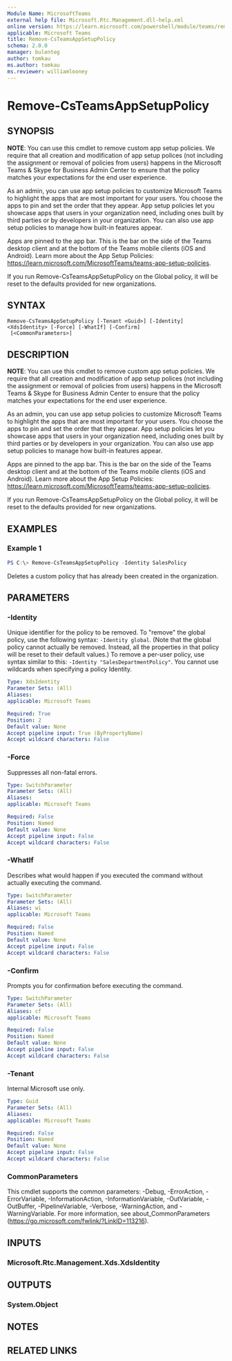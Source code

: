 ```yaml
---
Module Name: MicrosoftTeams
external help file: Microsoft.Rtc.Management.dll-help.xml
online version: https://learn.microsoft.com/powershell/module/teams/remove-csteamsappsetuppolicy
applicable: Microsoft Teams
title: Remove-CsTeamsAppSetupPolicy
schema: 2.0.0
manager: bulenteg
author: tomkau
ms.author: tomkau
ms.reviewer: williamlooney
---
```


# Remove-CsTeamsAppSetupPolicy

## SYNOPSIS
**NOTE**: You can use this cmdlet to remove custom app setup policies. We require that all creation and modification of app setup polices (not including the assignment or removal of policies from users) happens in the Microsoft Teams & Skype for Business Admin Center to ensure that the policy matches your expectations for the end user experience.

As an admin, you can use app setup policies to customize Microsoft Teams to highlight the apps that are most important for your users. You choose the apps to pin and set the order that they appear. App setup policies let you showcase apps that users in your organization need, including ones built by third parties or by developers in your organization. You can also use app setup policies to manage how built-in features appear.

Apps are pinned to the app bar. This is the bar on the side of the Teams desktop client and at the bottom of the Teams mobile clients (iOS and Android). Learn more about the App Setup Policies: <https://learn.microsoft.com/MicrosoftTeams/teams-app-setup-policies>.

If you run Remove-CsTeamsAppSetupPolicy on the Global policy, it will be reset to the defaults provided for new organizations.

## SYNTAX

```
Remove-CsTeamsAppSetupPolicy [-Tenant <Guid>] [-Identity] <XdsIdentity> [-Force] [-WhatIf] [-Confirm]
 [<CommonParameters>]
```

## DESCRIPTION
**NOTE**: You can use this cmdlet to remove custom app setup policies. We require that all creation and modification of app setup polices (not including the assignment or removal of policies from users) happens in the Microsoft Teams & Skype for Business Admin Center to ensure that the policy matches your expectations for the end user experience.

As an admin, you can use app setup policies to customize Microsoft Teams to highlight the apps that are most important for your users. You choose the apps to pin and set the order that they appear. App setup policies let you showcase apps that users in your organization need, including ones built by third parties or by developers in your organization. You can also use app setup policies to manage how built-in features appear.

Apps are pinned to the app bar. This is the bar on the side of the Teams desktop client and at the bottom of the Teams mobile clients (iOS and Android). Learn more about the App Setup Policies: <https://learn.microsoft.com/MicrosoftTeams/teams-app-setup-policies>.

If you run Remove-CsTeamsAppSetupPolicy on the Global policy, it will be reset to the defaults provided for new organizations.

## EXAMPLES

### Example 1
```powershell
PS C:\> Remove-CsTeamsAppSetupPolicy -Identity SalesPolicy
```

Deletes a custom policy that has already been created in the organization.

## PARAMETERS

### -Identity
Unique identifier for the policy to be removed.
To "remove" the global policy, use the following syntax: `-Identity global`.
(Note that the global policy cannot actually be removed.  Instead, all the properties in that policy will be reset to their default values.) To remove a per-user policy, use syntax similar to this: `-Identity "SalesDepartmentPolicy"`.
You cannot use wildcards when specifying a policy Identity.

```yaml
Type: XdsIdentity
Parameter Sets: (All)
Aliases: 
applicable: Microsoft Teams

Required: True
Position: 2
Default value: None
Accept pipeline input: True (ByPropertyName)
Accept wildcard characters: False
```

### -Force
Suppresses all non-fatal errors.

```yaml
Type: SwitchParameter
Parameter Sets: (All)
Aliases: 
applicable: Microsoft Teams

Required: False
Position: Named
Default value: None
Accept pipeline input: False
Accept wildcard characters: False
```

### -WhatIf
Describes what would happen if you executed the command without actually executing the command.

```yaml
Type: SwitchParameter
Parameter Sets: (All)
Aliases: wi
applicable: Microsoft Teams

Required: False
Position: Named
Default value: None
Accept pipeline input: False
Accept wildcard characters: False
```

### -Confirm
Prompts you for confirmation before executing the command.

```yaml
Type: SwitchParameter
Parameter Sets: (All)
Aliases: cf
applicable: Microsoft Teams

Required: False
Position: Named
Default value: None
Accept pipeline input: False
Accept wildcard characters: False
```

### -Tenant
Internal Microsoft use only.

```yaml
Type: Guid
Parameter Sets: (All)
Aliases: 
applicable: Microsoft Teams

Required: False
Position: Named
Default value: None
Accept pipeline input: False
Accept wildcard characters: False
```

### CommonParameters
This cmdlet supports the common parameters: -Debug, -ErrorAction, -ErrorVariable, -InformationAction, -InformationVariable, -OutVariable, -OutBuffer, -PipelineVariable, -Verbose, -WarningAction, and -WarningVariable.
For more information, see about_CommonParameters (https://go.microsoft.com/fwlink/?LinkID=113216).

## INPUTS

### Microsoft.Rtc.Management.Xds.XdsIdentity


## OUTPUTS

### System.Object

## NOTES

## RELATED LINKS
